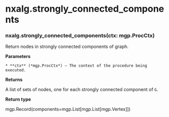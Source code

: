 # nxalg.strongly_connected_components


### nxalg.strongly_connected_components(ctx: mgp.ProcCtx)
Return nodes in strongly connected components of graph.


**Parameters**

    * **ctx** (*mgp.ProcCtx*) – The context of the procedure being executed.



**Returns**

A list of sets of nodes, one for each strongly connected
    component of `G`.



**Return type**

mgp.Record(components=mgp.List[mgp.List[mgp.Vertex]])
